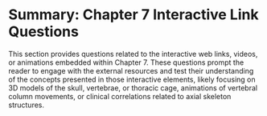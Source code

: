 # Summary: Chapter 7 Interactive Link Questions

This section provides questions related to the interactive web links, videos, or animations embedded within Chapter 7. These questions prompt the reader to engage with the external resources and test their understanding of the concepts presented in those interactive elements, likely focusing on 3D models of the skull, vertebrae, or thoracic cage, animations of vertebral column movements, or clinical correlations related to axial skeleton structures.
